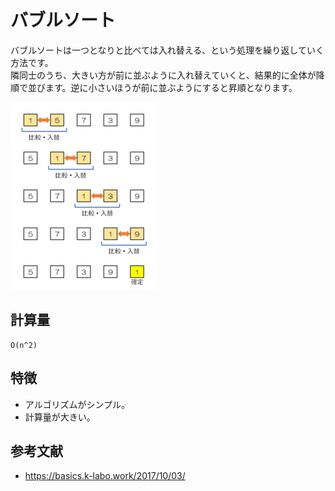 # バブルソート

バブルソートは一つとなりと比べては入れ替える、という処理を繰り返していく方法です。  
隣同士のうち、大きい方が前に並ぶように入れ替えていくと、結果的に全体が降順で並びます。逆に小さいほうが前に並ぶようにすると昇順となります。  

![Bubble Sort](../img/BubbleSort.png)  

## 計算量

```text
O(n^2)
```

## 特徴

- アルゴリズムがシンプル。
- 計算量が大きい。

## 参考文献

- <https://basics.k-labo.work/2017/10/03/>
